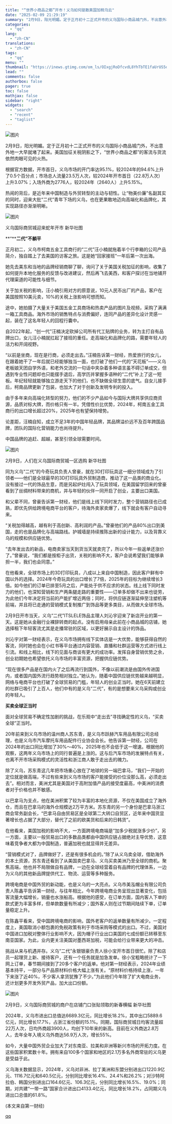 ```yaml
---
title: "“世界小商品之都”开市！义乌如何驱散美国加税乌云"
date: "2025-02-09 21:29:19"
summary: "2月9日，阳光明媚。定于正月初十二正式开市的义乌国际小商品城门外，不出意外地一大早就堵了起来。美国加..."
categories:
  - "qq"
lang:
  - "zh-CN"
translations:
  - "zh-CN"
tags:
  - "qq"
menu: ""
thumbnail: "https://inews.gtimg.com/om_ls/OIxgjRoDfcvdL8YhTbTE1faUrUS5oF0QyfDPnaRMOHO1AAA_640360/0"
lead: ""
comments: false
authorbox: false
pager: true
toc: false
mathjax: false
sidebar: "right"
widgets:
  - "search"
  - "recent"
  - "taglist"
---
```


![图片](https://inews.gtimg.com/om_bt/OGwGzpd5NeHQKagY7x5GHG3y1KQgc4ygSjzp2ZpXGZvA0AA/641)

2月9日，阳光明媚。定于正月初十二正式开市的义乌国际小商品城门外，不出意外地一大早就堵了起来。美国加征关税阴影之下，“世界小商品之都”的客流与货流依然肉眼可见的火热。

根据官方数据，开市首日，义乌市场的开门率达95.1%，较2024年的94.6%上升了0.5个百分点；市场总人流量23.5万人次，较2024年开市首日（22.8万人次）上升3.07%；入场外商为2776人，较2024年（2640人）上升5.15%。

热闹的背后，是近年来中国制造与外贸转型的主动与韧性。让“物美价廉”名副其实的同时，迎来大批“二代”青年下场的义乌，也在更果敢地迈向高端化和品牌化，其实现路径亦渐渐明晰。

![图片](https://inews.gtimg.com/om_bt/O_bizGfFmGO4txUAEVrD9N0YID193QggegTppXdbfyKjoAA/641)

义乌国际商贸城迎来蛇年开市 新华社图

**“****二代”不躺平**

正月初二，义乌市柯南五金工具商行的“二代”汪小楠就拖着半个行李箱的公司产品简介，独自踏上了去美国的访客之旅。这是她“回家接班”一年后第一次出海。

她先去美东和当地的品牌经销商聊了聊，询问了关于美国关税加征的影响，收集了如何提升本地化服务的反馈与改进建议，然后再飞去美西，和客户探讨在当地铺开代理渠道的可能性与细节。

关于加关税的影响，汪小楠引用对方的原意说，10元人民币出厂的产品，客户在美国按照10美元卖，10%的关税上涨影响可想而知。

途中，她拍摄了大量关于美国五金工具商场和热卖产品的图片及视频，采购了满满一箱工具商品。海外市场的销售特点与消费偏好，连同产品的差异化设计灵感一起，装在了这名年轻人的回程行囊中。

自2022年起，“创一代”汪楠决定砍掉公司所有代工贴牌的业务，转为主打自有品牌出口，女儿汪小楠就扛起了接班的重任。走高端化和品牌化的路，需要年轻人的活力和开阔视野。

“以前是坐商，现在是行商，必须走出去。”汪楠告诉第一财经，热爱旅行的女儿，在跟着她干了一年后就已经能够独当一面，也打破了他们一代的“天花板”——义乌老板娘天团自学外语，和老外交流的一句话中夹杂着多种语言虽不碍订单成交，但遇到专业性问题却也只能摆手退后，高学历并掌握多语种的“二代”补上了这一短板。年纪轻轻就能够独立游走天下的他们，也不缺做全球生意的底气。自女儿接手后，柯南品牌更新了包装，也加大了对于创新及发明专利的投入。

由于多年来向高端化转型的努力，他们的不少产品如今与国际大牌共享供应商资源，品质对标大牌，而价格只有一半。凭借性价比优势，2024年，柯南五金工具商行的出口增长超过20%，2025年也有望保持增势。

论差距，汪楠自知，成立不足3年的中国年轻品牌，其品牌溢价远不及百年跨国品牌，团队的国际化营销能力也尚待提升。

中国品牌的追赶、超越，甚至引领全球需要时间。

![图片](https://inews.gtimg.com/om_bt/OrFbrzXMTr7ZTKiZ2vav03Q58R6YoAUIaBRO2jQ72M-kUAA/641)

2月9日，人们在义乌国际商贸城一区选购 新华社图

同为义乌“二代”的今奇玩具负责人曾豪，就在3D打印玩具这一细分领域成为了引领者——他们是全球最早的3D打印玩具外贸制造商，推动了这一品类的商业化。没有接过一代的饰品生意，而是另起炉灶闯入了玩具领域，在美国留学回来的曾豪看到了丝绸材料带来的商机，并与年轻的伙伴一同开启了创业，主要出口美国。

和父辈不同，曾豪告诉第一财经，他们是线上线下同时发力，整个营销路径也已成熟，即优先供给跨境电商平台的客户，待海外卖家卖爆了，线下就会有客户自动寻来。

“关税加得越高，越有利于高创新、高利润的产品。”曾豪他们的产品80%出口到美国，走的也是品牌化与高端路线。护城墙是持续推陈出新的设计能力，以及背靠义乌的规模和供应链优势。

“去年发出去的新品，电商卖家当天到货当天就卖完了，所以今年一些返单还涨价了。”曾豪说，“我们都是按柜子出货，关税的影响不大，客户会说希望我们能够承担一半，我们也会同意。”

在他看来，全球市场上的3D打印玩具，八成以上来自中国制造，因此客户鲜有中国以外的选择。2024年今奇玩具的出口增长了7倍，2025年的目标为继续增长3倍。如今他们的订单已排至5月之后，产能处于供不应求的状态。线上线下同时发力的他们，也深知营销和生产两条腿走路的重要性——订单多却做不出来也徒劳，为此他们今年决定将当前的产能扩增近两倍；同时，将供应链逐渐延伸至注塑机等前端，并且将已走通的营销模式复制推广到饰品等更多类目，从而做大全球市场。

2月9日开市当天，义乌“二代”ITSLELE饰品主理人刘沁宇迎来了新店开业的第一天。这是她从金融行业裸辞转商的起点。没有启用母亲此前在小商品城的店铺，她选择租下年轻客流尤其是走播常驻的区域，以更好展示自主设计的饰品。

刘沁宇对第一财经表示，在义乌市场拥有线下实体店是一大优势，能够获得自然的客流，同时她也会在小红书等平台通过内容营销、直播和社群运营等方式进行线上引流。和线上相比，线下的见面与商谈有更大的成功率。发挥自身营销优势之余，创业初期她也希望依托义乌市场的丰富资源，把握供应链优势。

“现在很多产品是在国内火了之后再流行到国外，不像以前潮流是由国外传进国内，或者国内国外流行趋势相对独立。”她认为，随着中国供应链优势越来越明显，网络与电商平台也打破了全球贸易的门槛，年轻人的创业正当时。她在6天前建立的社群已吸引了上百人，他们中有的是义乌“二代”，有的是想要来义乌采购或创业的年轻人。

**买卖全球正当时**

面对全球贸易不确定性加剧的挑战，在乐观中“走出去”寻找确定性的义乌，“买卖全球”正当时。

20年前来到义乌市场的温州商人苏东青，是义乌市跃赫汽车用品有限公司总经理，也是义乌市汽车摩托车用品配件行业协会会长。他告诉第一财经，公司在2024年的出口同比增加了30%～40%，2025年也不会低于这一增速。根据他的观察，这两年义乌市场上的同行普遍是上涨的。这与后汽车市场的发展特点有关，也离不开市场采购模式的灵活性和浙江商人敢于走出去的魄力。

除了义乌，苏东青这几年把市场重心放在了地球的另一端巴拿马，“我们一开始的定位就是做高端，不过有些来到义乌市场的客户能接受的价位没那么高，必须走出去”。相对而言，美洲尤其是美国对于高附加值产品的接受度最高，中美洲的消费者对于价格也并不敏感。

以巴拿马为支点，他在美洲积累了较为丰富的本地化资源，不仅在美国成立了海外仓，而且在巴拿马的海外仓规模达2万平方米。苏东青的另一个身份是巴拿马浙江商会常务副会长，“巴拿马自由贸易区是全球第二大转口自贸区，近年来中国货显著增长也占据了大部分，替代了之前的欧美货和后来的日韩货”。

在他看来，美国加税的影响不大，一方面跨境电商端是“加多少税就涨多少价”，另一方面，主要以一般贸易出口的多数品类都由中国供应链占据绝对主导优势，这意味着竞争者大都为中国制造，普遍加税也就显得并无差异。

“营销模式对了，品牌做好了，还是有很多机会的。”除了从义乌卖全球，借助海外的本土资源，苏东青还看到了从美国卖巴拿马、义乌买卖美洲乃至全球的商机。聚焦高端，他也并不局限做自有品牌，一边在全球经营着自有品牌的代理体系，一边为义乌的其他新品牌提供代工、物流、运营等多种服务。

跨境电商是中国外贸的新动能，也是义乌的一大亮点。义乌市美泓帽业有限公司负责人陈鑫平告诉第一财经，与往年相比，今年跨境电商业务呈现出显著变化，包括客流量大幅增长，销量也水涨船高。根据他的感受，在订单方面，国内客人下单的款式更为丰富多样，但单款数量有所减少；国外客人则在过节期间陆续下单，订单量稳定上升。

在陈鑫平看来，受中国跨境电商的影响，国外老客户的返单数量有所减少。一定程度上，美国取消小额包裹的免税政策有利于市场采购等模式的出口。不过，美国对中国进口加税对整体行业影响不大，因为帽子行业出口美国的七成份额已转移至东南亚国家。为此，业内更关注美国对墨西哥加税，可能会给行业带来更大的冲击。

挑战从来与机遇并存。义乌“二代”永银银豪负责人徐小宝开市首日很忙。除了和店员一起理货上新、接待客户，还有一个任务就是加急发单。徐小宝粗略统计了一下网上订单，春节期间接到了20多个客户的返单。他对第一财经表示，2024年业绩基本持平，一部分与产品原材料价格大幅上涨有关。“原材料价格持续上涨，一年下来涨了近40%，不少客人拿货犹豫了不少。”为此他们今年除了扩大电商业务，还计划更多开发外贸产品，加大出口份额。

![图片](https://inews.gtimg.com/om_bt/OqsvjeSw7ghjOFn7OTZg8q15S4OuCXKuzf1Y56NoMuxvEAA/641)

2月9日，义乌国际商贸城的商户在店铺门口张贴领取的新春横幅 新华社图

2024年，义乌市进出口总值达6689.3亿元，同比增长18.2%，其中出口5889.6亿元，同比增长17.7%，占浙江省份额的15.1%。同期，国际商贸城日均客流量超22万人次，日均外商超3900人，均创下10年来的新高。目前在义外商达2.8万人，去年全年入境义乌外商达56.9万人次，增长55%。

如今，大量中国外贸企业加大了对东南亚、拉美和非洲等新兴市场的开拓力度。在这些国家积累数十年。拥有来自100多个国家和地区的2.1万多名外商常驻的义乌更是受益于此。

义乌海关数据显示，2024年，义乌对非洲、拉丁美洲和东盟分别进出口1220.9亿元、1116.7亿元和640.5亿元，分别同比增长16.4%、24.4%和26.2%；对沙特阿拉伯、韩国分别进出口164.6亿元、106.3亿元，分别同比增长16.5%、19.0%；同期，对共建“一带一路”国家合计进出口4133.4亿元，同比增长18.2%，占同期义乌进出口总值的61.8%。

 (本文来自第一财经)

[qq](https://new.qq.com/rain/a/20250209A063UN00)
